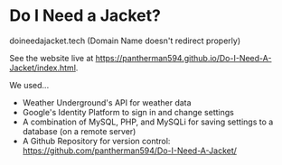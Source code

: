 # Do I Need a Jacket?

doineedajacket.tech (Domain Name doesn't redirect properly)

See the website live at https://pantherman594.github.io/Do-I-Need-A-Jacket/index.html.

We used...
* Weather Underground's API for weather data
* Google's Identity Platform to sign in and change settings
* A combination of MySQL, PHP, and MySQLi for saving settings to a database (on a remote server)
* A Github Repository for version control: https://github.com/pantherman594/Do-I-Need-A-Jacket/